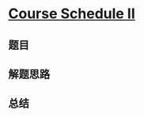 # [Course Schedule II](https://leetcode.com/problems/course-schedule-ii/)
## 题目


## 解题思路


## 总结



